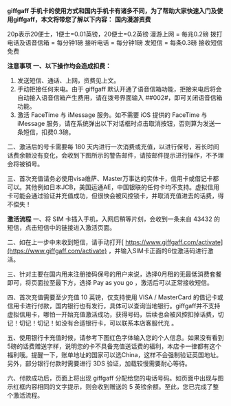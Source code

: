 **giffgaff 手机卡的使用方式和国内手机卡有诸多不同，为了帮助大家快速入门及使用giffgaff，本文将带您了解以下内容：**
**国内漫游资费**


20p表示20便士，1便士=0.01英镑，20便士=0.2英镑
漫游上网 = 每兆0.2磅
拨打电话及语音信箱 = 每分钟1磅
接听电话 = 每分钟1磅
发短信 = 每条0.3磅
接收短信免费

**注意事项**
**一、以下操作均会造成扣费：**
1. 发送短信、通话、上网，资费见上文。
2. 手动拒接任何来电。由于 giffgaff 默认开通了语音信箱功能，拒接来电后将会自动接入语音信箱产生费用，请在拨号界面输入 ##002#，即可关闭语音信箱功能。
3. 激活 FaceTime 与 iMessage 服务。如不需要 iOS 提供的 FaceTime 与 iMessage 服务，请在系统弹出以下对话框时点击取消按钮，否则算为发送一条短信，扣费0.3磅。

二、激活后的号卡需要每 180 天内进行一次消费或充值，以进行保号，若长时间话费余额没有变化，会收到下图所示的警告邮件，请按邮件提示进行操作，不予理会将被销号。

三、首次充值请务必使用visa维萨、Master万事达的实体卡，信用卡或借记卡都可以。其他例如日本JCB，美国运通AE，中国银联的任何卡均不支持。虚拟信用卡可能会通过验证并充值成功，但很快会被风控锁卡，并取消充值进去的话费，得不偿失！

**激活流程**
一、将 SIM 卡插入手机，入网后稍等片刻，会收到一条来自 43432 的短信，点击短信中的链接进入激活页面。

二、如在上一步中未收到短信，请手动打开[ https://www.giffgaff.com/activate](https://www.giffgaff.com/activate) ，并输入SIM卡正面的6位激活码进行激活。

三、针对主要在国内用来注册接码保号的用户来说，选择0月租的无最低消费套餐即可，将页面拉至最下方，选择 Pay as you go ，激活后可以正常接收短信。

四、首次充值需要至少充值 10 英镑，仅支持使用 VISA / MasterCard 的借记卡或信用卡进行付款，国内银行也有发行，具体可以查询当地银行。giffgaff并不支持虚拟信用卡，哪怕一开始充值激活成功，获得号码，后续也会被风控扣掉话费，切记！切记！切记！如没有合适银行卡，可以联系本店客服代充 。

五、使用银行卡充值时候，请参考下图红色字体输入您的个人信息。如果没有看到5磅的话费赠送字样，说明您的卡不具备充值送话费的福利，本店卡一律都有这个福利哦。提醒一下，账单地址的国家可以选China，这样不会强制验证英国地址。另外，部分银行付款时需要进行 3DS 验证，加载较慢需要耐心等待。

六、付款成功后，页面上将出现 giffgaff 分配给您的电话号码。如页面中出现与图示红框内容相同的文字提示，则会收到赠送的 5 英镑余额。至此，您已完成了整个激活流程。
